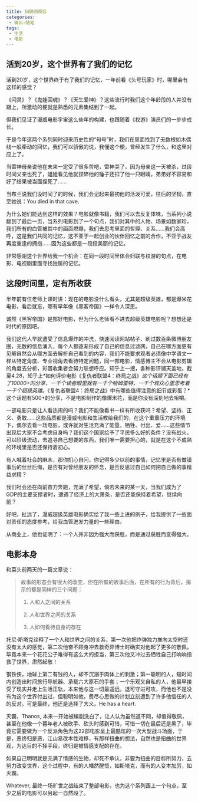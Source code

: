 ```yaml
---
title: 妇联四观后
categories:
 - 输出-随笔
tags:
 - 生活
 - 电影
---
```


## 活到20岁，这个世界有了我们的记忆

活到20岁，这个世界终于有了我们的记忆，一年前看《头号玩家》时，哪里会有这样的感觉？

《闪灵》？《鬼娃回魂》？《天生爱神》？这些流行时我们这个年龄段的人并没有跟上，所激动的梗就是熟悉的元素集结到了一起。

但我们见证了漫威电影宇宙这么些年的构建，也跟随着《权游》演员们的一步步成长。

于是今年这两个系列同时迎来历史性的“句号”时，我们在里面找到了无数根如木偶线一般牵动的回忆，我们可以骄傲的说，我懂这个梗，曾经发生了什么，和这里对应上了。

当雷神母亲说他在未来一定受了很多苦吧，雷神哭了，因为母亲这一天被杀，过段时间父亲也死了，姐姐看见他就捏碎他的锤子还扣了他一只眼睛，弟弟好不容易和好了结果被当面捏死了......

当布兰说我们没时间了的时候，我们会记起来最初他的活泼可爱，往后的坚韧，直至她说：You died in that cave.

为什么她们能达到这样的效果？电影就像书籍，我们可以去反复体味，当系列小说翻到了最后一页，当系列电影到了一个句点，我们对其中的人物、场景如数家珍，我们所有的血管被其中的画面燃爆，我们去思考里面的哲理、关系......我们会高呼，这是我们共同的记忆，这不亚于一起创业的伙伴回忆之前的合作，不亚于战友再度重逢的拥抱......因为这些都是一段段美丽的记忆。

非常感谢这个世界给我一个机会：在同一段时间里体会妇联与权游的句点，在电影、电视剧里面寻找独属的记忆。


## 这段时间里，定有所收获

半年前有位老师上课时讲：现在的电影没什么看头，尤其是超级英雄，都是爆米花电影，看后就忘，哪有早年像《黑客帝国》一样令人深思。

诚然《黑客帝国》是部好电影，但为什么老师看不进去超级英雄电影呢？想想还是时代的原因吧。

我们这代人早就遭受了信息爆炸的冲洗，快速阅读网站帖子、刷过数百条微博朋友圈，无数的信息涌入，每个人都逐渐形成了自己的信息过滤网，自己在哪方面更有见解自然会从哪方面去解析自己看到的内容，我们不能要求观者必须像中学语文一样从特定角度、专业视角去看待特定问题，同一部电影，情感博主不会从电影剪辑的角度去分析，彩蛋收集者会努力联想呼应。知乎上一搜，各种影评铺天盖地，截至4.28，知乎上*如何评价电影《复仇者联盟4：终局之战》*这个话题下面已经有了10000+的分享，一千个读者眼里就有一千个哈姆雷特，一千个观众心里思考着一千个超级英雄。*《复仇者联盟4：终局之战》中有哪些值得注意的细节或彩蛋？*这个话题有500+的分享，不是电影制作的像爆米花，而是你没有深刻地去咀嚼。

一部电影只是让人看热闹的吗？我们不能像看书一样有所收获吗？希望、坚持、正义、勇敢......这些品质都是漫威电影和生活教给我们的，在这个重重压力的环境下，偶尔去看一场电影，或许就对生活充满了能量。牺牲、付出、爱......这些情节出现后大家不会考虑自身吗？我们这个国家给予了平民多么好的条件？没有战火，可以阶级流动，去追寻自己想要的东西，我们唯一需要担心的，就是在这个不成熟的环境里是否还保持着初心。

有人喊着社会的麻木，那你扪心自问，你记得多少以前的事情，记忆里是否有做错事后的丝丝后悔，是否有对曾经朋友的怀念，是否反思过自己如何把自己做的事精益求精？

我们社会还在向前奋力奔跑，充满了希望，倘若未来的某一天，当我们成为了GDP的主要支撑者时，遭遇了经济上的大萧条，是否还能保持着希望，继续向前？

好吧，扯远了，漫威超级英雄电影确实给了我一些上进的例子，给我提供了一些面对责任的态度参考，给我血管迸发力量的一些理由。

从商业上，他也证明了：一个人并非因为强大而获胜，而是通过获胜而变得强大。

## 电影本身

和菜头前两天的一篇文章说：

>故事的形态会有很大的改变，但在所有的故事后面，在所有的行为背后，揭示的都是同样的三个问题：
>
>1. 人和人之间的关系
>
>2. 人和世界之间的关系
>
>3. 人如何看待自身的存在
>

托尼·斯塔克诠释了一个人和世界之间的关系，第一次他把炸弹独力推向太空时还没有太大的感觉，第二次他奋不顾身冲去救奇异博士时确实对他起了更多的敬佩，毕竟本来一个花花公子难得有这么大的担当，第三次他又冲过去牺牲自己打响响指救了世界，肃然起敬！

钢铁侠，地球上第二有钱的人，却不沉溺于肉体上的刺激；第一聪明的人，短时间内创造出时间旅行导航器、承载六大原石的手套；一个乐观又自私的人，他最早接受了现实并走上生活正轨，本来他与这一切最遥远，退可守进可攻，而他也不是没有为这个世界付出过，但聪明如他，费尽心思做的计划立刻遭到了许多他信任的人的反对，可是最终，他还是选择了大义。He has a heart.

灭霸，Thanos, 本来一开始被编剧洗白了，让人认为虽然道不同，却值得敬佩，甚至在他像一个暮年老人被砍手、砍头时感到可惜，可惜一切在最后还是黑了，毕竟它需要做为一个反派角色为这22部电影呈上最酷炫的一次大型战斗场面，于是，恶终归是恶，江山易改本性难移，有那样扭曲的想法，自然也是扭曲的世界观，为达目的不择手段，终归是被情感支配的存在。

如果自己明明就是充满了情感的生物，却死不承认，非要为扭曲的目标所努力，去努力改变世界，这个过程中，有的人幡然醒悟，如斯塔克，而有的人变本加厉，如灭霸。

Whatever, 最终一场旷世之战结束了整部电影，也为这个系列画上一个句点，至少之后的电影可以另起一自然段了。